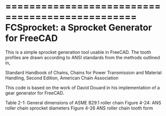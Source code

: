 ================================================
 FCSprocket: a Sprocket Generator for FreeCAD
================================================

This is a simple sprocket generation tool usable in FreeCAD. The tooth
profiles are drawn according to ANSI standards from the methods outlined in,

  Standard Handbook of Chains, Chains for Power Transmission and Material Handling, Second Edition, American Chain Association

This code is based on the work of David Douard in his implementation of a gear generator for FreeCAD.

Table 2-1: General dimensions of ASME B29.1 roller chain
Figure 4-24: ANS roller chain sprocket diameters
Figure 4-26 ANS roller chain tooth form
